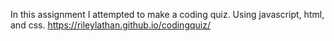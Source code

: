 In this assignment I attempted to make a coding quiz. Using javascript, html, and css.
https://rileylathan.github.io/codingquiz/


